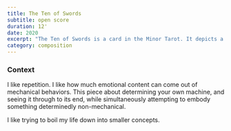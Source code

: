 ```yaml
---
title: The Ten of Swords
subtitle: open score
duration: 12'
date: 2020
excerpt: "The Ten of Swords is a card in the Minor Tarot. It depicts a prone man, ten swords buried in his back, a swath of red draped over his lower body (which could be interpreted as a robe, or his blood, or both). He faces away from the viewer, looking out over a dark lake, towards a distant sunrise."
category: composition
---
```


### Context

I like repetition. I like how much emotional content can come out of mechanical behaviors. This piece about determining your own machine, and seeing it through to its end, while simultaneously attempting to embody something determinedly non-mechanical.

I like trying to boil my life down into smaller concepts. 